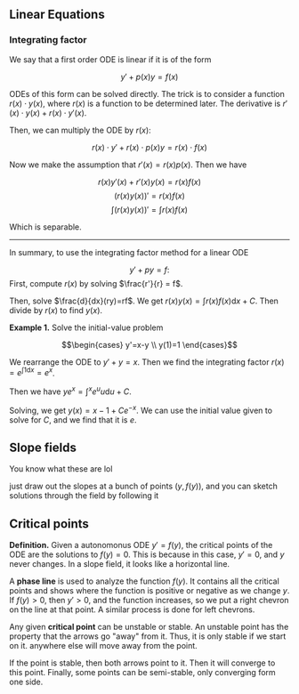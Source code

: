 ## Linear Equations

### Integrating factor

We say that a first order ODE is linear if it is of the form 

$$y'+p(x)y=f(x)$$

ODEs of this form can be solved directly. The trick is to consider a function $r(x)\cdot y(x)$, where $r(x)$ is a function to be determined later. The derivative is $r'(x)\cdot y(x)+r(x)\cdot y'(x)$.

Then, we can multiply the ODE by $r(x)$:

$$r(x)\cdot y'+r(x)\cdot p(x)y=r(x)\cdot f(x)$$

Now we make the assumption that $r'(x)=r(x)p(x)$. Then we have

$$r(x)y'(x)+r'(x)y(x)=r(x)f(x)$$
$$(r(x)y(x))' = r(x)f(x)$$
$$\int{(r(x)y(x))' = \int{r(x)f(x)}}$$

Which is separable.

---

In summary, to use the integrating factor method for a linear ODE

$$y'+py=f \text{:}$$
First, compute $r(x)$ by solving $\frac{r'}{r} = f$.

Then, solve $\frac{d}{dx}(ry)=rf$. We get $r(x)y(x)=\int{r(x)f(x)\text{d}x} + C$. Then divide by $r(x)$ to find $y(x)$.

**Example 1.** Solve the initial-value problem

$$\begin{cases} y'=x-y \\ y(1)=1 \end{cases}$$

We rearrange the ODE to $y'+y=x$. Then we find the integrating factor $r(x)=e^{\int1\text{d}x} = e^x$.

Then we have $ye^x = \int^{x}{e^uu\text{d}u}+C$.

Solving, we get $y(x)=x-1+Ce^{-x}$. We can use the initial value given to solve for $C$, and we find that it is $e$.

## Slope fields

You know what these are lol

just draw out the slopes at a bunch of points $(y, f(y))$, and you can sketch solutions through the field by following it


## Critical points

**Definition.** Given a autonomonus ODE $y'=f(y)$, the critical points of the ODE are the solutions to $f(y)=0$. This is because in this case, $y'=0$, and $y$ never changes. In a slope field, it looks like a horizontal line.

A **phase line** is used to analyze the function $f(y)$. It contains all the critical points and shows where the function is positive or negative as we change $y$. If $f(y) >0$, then $y'>0$, and the function increases, so we put a right chevron on the line at that point. A similar process is done for left chevrons.

Any given **critical point** can be unstable or stable. An unstable point has the property that the arrows go "away" from it. Thus, it is only stable if we start on it. anywhere else will move away from the point.

If the point is stable, then both arrows point to it. Then it will converge to this point. Finally, some points can be semi-stable, only converging form one side.



